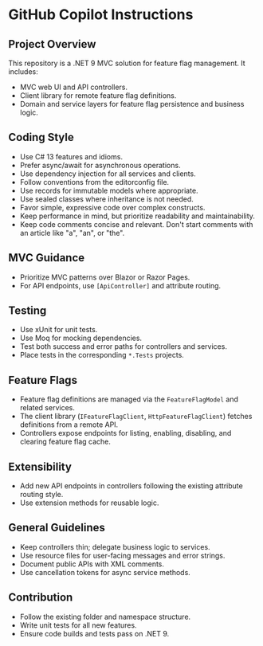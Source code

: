 # GitHub Copilot Instructions

## Project Overview
This repository is a .NET 9 MVC solution for feature flag management. It includes:
- MVC web UI and API controllers.
- Client library for remote feature flag definitions.
- Domain and service layers for feature flag persistence and business logic.

## Coding Style
- Use C# 13 features and idioms.
- Prefer async/await for asynchronous operations.
- Use dependency injection for all services and clients.
- Follow conventions from the editorconfig file.
- Use records for immutable models where appropriate.
- Use sealed classes where inheritance is not needed.
- Favor simple, expressive code over complex constructs.
- Keep performance in mind, but prioritize readability and maintainability.
- Keep code comments concise and relevant. Don't start comments with an article like "a", "an", or "the".

## MVC Guidance
- Prioritize MVC patterns over Blazor or Razor Pages.
- For API endpoints, use `[ApiController]` and attribute routing.

## Testing
- Use xUnit for unit tests.
- Use Moq for mocking dependencies.
- Test both success and error paths for controllers and services.
- Place tests in the corresponding `*.Tests` projects.

## Feature Flags
- Feature flag definitions are managed via the `FeatureFlagModel` and related services.
- The client library (`IFeatureFlagClient`, `HttpFeatureFlagClient`) fetches definitions from a remote API.
- Controllers expose endpoints for listing, enabling, disabling, and clearing feature flag cache.

## Extensibility
- Add new API endpoints in controllers following the existing attribute routing style.
- Use extension methods for reusable logic.

## General Guidelines
- Keep controllers thin; delegate business logic to services.
- Use resource files for user-facing messages and error strings.
- Document public APIs with XML comments.
- Use cancellation tokens for async service methods.

## Contribution
- Follow the existing folder and namespace structure.
- Write unit tests for all new features.
- Ensure code builds and tests pass on .NET 9.
